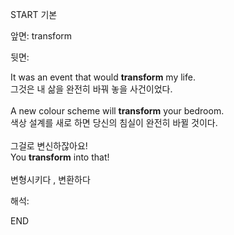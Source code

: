 START
기본

앞면:
transform


뒷면:
<div>It was an event that would <strong>transform</strong> my life. </div><div>그것은 내 삶을 완전히 바꿔 놓을 사건이었다.<br><br><div>A new colour scheme will <strong>transform</strong> your bedroom. </div><div>색상 설계를 새로 하면 당신의 침실이 완전히 바뀔 것이다.<br><br><div><div>그걸로 변신하잖아요!</div></div><div>You <strong>transform</strong> into that!<br><br>변형시키다 , 변환하다</div></div></div>


해석:

END
